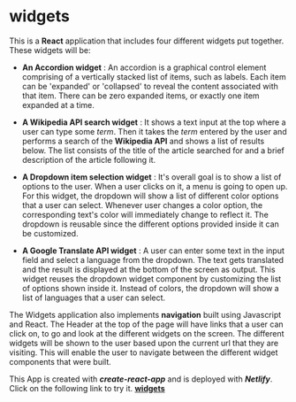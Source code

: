 # widgets

This is a **React** application that includes four different widgets put together. These widgets will be:

- **An Accordion widget** : An accordion is a graphical control element comprising of a vertically stacked list of items, such as labels. Each item can be 'expanded' or 'collapsed' to reveal the content associated with that item. There can be zero expanded items, or exactly one item expanded at a time.

- **A Wikipedia API search widget** : It shows a text input at the top where a user can type some *term*. Then it takes the *term* entered by the user and performs a search of the **Wikipedia API** and shows a list of results below. The list consists of the title of the article searched for and a brief description of the article following it.

- **A Dropdown item selection widget** : It's overall goal is to show a list of options to the user. When a user clicks on it, a menu is going to open up. For this widget, the dropdown will show a list of different color options that a user can select. Whenever user changes a color option, the corresponding text's color will immediately change to reflect it. The dropdown is reusable since the different options provided inside it can be customized. 

- **A Google Translate API widget** : A user can enter some text in the input field and select a language from the dropdown. The text gets translated and the result is displayed at the bottom of the screen as output. This widget reuses the dropdown widget component by customizing the list of options shown inside it. Instead of colors, the dropdown will show a list of languages that a user can select.

The Widgets application also implements **navigation** built using Javascript and React. The Header at the top of the page will have links that a user can click on, to go and look at the different widgets on the screen. The different widgets will be shown to the user based upon the current url that they are visiting. This will enable the user to navigate between the different widget components that were built. 

This App is created with ***create-react-app*** and is deployed with ***Netlify***. Click on the following link to try it. **[widgets](https://stupefied-hodgkin-a3c4e3.netlify.app/)**
